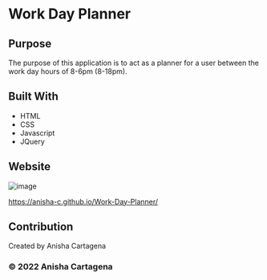 # Work Day Planner

## Purpose
The purpose of this application is to act as a planner for a user between the work day hours of 8-6pm (8-18pm).

## Built With
* HTML
* CSS
* Javascript
* JQuery

## Website
![image](https://user-images.githubusercontent.com/99618409/175796232-64b242be-e192-4420-8e03-a4a9cafefb02.png)


https://anisha-c.github.io/Work-Day-Planner/

## Contribution
Created by Anisha Cartagena

### © 2022 Anisha Cartagena
